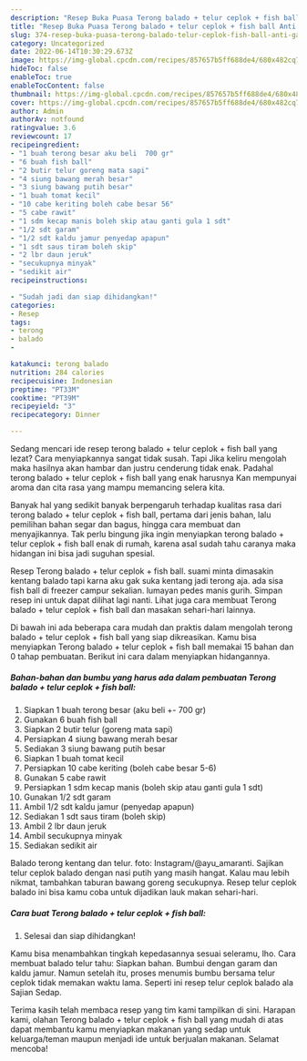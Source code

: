 ```yaml
---
description: "Resep Buka Puasa Terong balado + telur ceplok + fish ball Anti Gagal"
title: "Resep Buka Puasa Terong balado + telur ceplok + fish ball Anti Gagal"
slug: 374-resep-buka-puasa-terong-balado-telur-ceplok-fish-ball-anti-gagal
category: Uncategorized
date: 2022-06-14T10:30:29.673Z
image: https://img-global.cpcdn.com/recipes/857657b5ff688de4/680x482cq70/terong-balado-telur-ceplok-fish-ball-foto-resep-utama.jpg
hideToc: false
enableToc: true
enableTocContent: false
thumbnail: https://img-global.cpcdn.com/recipes/857657b5ff688de4/680x482cq70/terong-balado-telur-ceplok-fish-ball-foto-resep-utama.jpg
cover: https://img-global.cpcdn.com/recipes/857657b5ff688de4/680x482cq70/terong-balado-telur-ceplok-fish-ball-foto-resep-utama.jpg
author: Admin
authorAv: notfound
ratingvalue: 3.6
reviewcount: 17
recipeingredient:
- "1 buah terong besar aku beli  700 gr"
- "6 buah fish ball"
- "2 butir telur goreng mata sapi"
- "4 siung bawang merah besar"
- "3 siung bawang putih besar"
- "1 buah tomat kecil"
- "10 cabe keriting boleh cabe besar 56"
- "5 cabe rawit"
- "1 sdm kecap manis boleh skip atau ganti gula 1 sdt"
- "1/2 sdt garam"
- "1/2 sdt kaldu jamur penyedap apapun"
- "1 sdt saus tiram boleh skip"
- "2 lbr daun jeruk"
- "secukupnya minyak"
- "sedikit air"
recipeinstructions:

- "Sudah jadi dan siap dihidangkan!"
categories:
- Resep
tags:
- terong
- balado
- 

katakunci: terong balado  
nutrition: 284 calories
recipecuisine: Indonesian
preptime: "PT33M"
cooktime: "PT39M"
recipeyield: "3"
recipecategory: Dinner

---
```



Sedang mencari ide resep terong balado + telur ceplok + fish ball yang lezat? Cara menyiapkannya sangat tidak susah. Tapi Jika keliru mengolah maka hasilnya akan hambar dan justru cenderung tidak enak. Padahal terong balado + telur ceplok + fish ball yang enak harusnya Kan mempunyai aroma dan cita rasa yang mampu memancing selera kita.


Banyak hal yang sedikit banyak berpengaruh terhadap kualitas rasa dari terong balado + telur ceplok + fish ball, pertama dari jenis bahan, lalu pemilihan bahan segar dan bagus, hingga cara membuat dan menyajikannya. Tak perlu bingung jika ingin menyiapkan terong balado + telur ceplok + fish ball enak di rumah, karena asal sudah tahu caranya maka hidangan ini bisa jadi suguhan spesial.

Resep Terong balado + telur ceplok + fish ball. suami minta dimasakin kentang balado tapi karna aku gak suka kentang jadi terong aja. ada sisa fish ball di freezer campur sekalian. lumayan pedes manis gurih. Simpan resep ini untuk dapat dilihat lagi nanti. Lihat juga cara membuat Terong balado + telur ceplok + fish ball dan masakan sehari-hari lainnya.


Di bawah ini ada beberapa cara mudah dan praktis dalam mengolah terong balado + telur ceplok + fish ball yang siap dikreasikan. Kamu bisa menyiapkan Terong balado + telur ceplok + fish ball memakai 15 bahan dan 0 tahap pembuatan. Berikut ini cara dalam menyiapkan hidangannya.

<!--inarticleads1-->

##### Bahan-bahan dan bumbu yang harus ada dalam pembuatan Terong balado + telur ceplok + fish ball:

1. Siapkan 1 buah terong besar (aku beli +- 700 gr)
1. Gunakan 6 buah fish ball
1. Siapkan 2 butir telur (goreng mata sapi)
1. Persiapkan 4 siung bawang merah besar
1. Sediakan 3 siung bawang putih besar
1. Siapkan 1 buah tomat kecil
1. Persiapkan 10 cabe keriting (boleh cabe besar 5-6)
1. Gunakan 5 cabe rawit
1. Persiapkan 1 sdm kecap manis (boleh skip atau ganti gula 1 sdt)
1. Gunakan 1/2 sdt garam
1. Ambil 1/2 sdt kaldu jamur (penyedap apapun)
1. Sediakan 1 sdt saus tiram (boleh skip)
1. Ambil 2 lbr daun jeruk
1. Ambil secukupnya minyak
1. Sediakan sedikit air


Balado terong kentang dan telur. foto: Instagram/@ayu_amaranti. Sajikan telur ceplok balado dengan nasi putih yang masih hangat. Kalau mau lebih nikmat, tambahkan taburan bawang goreng secukupnya. Resep telur ceplok balado ini bisa kamu coba untuk dijadikan lauk makan sehari-hari. 

<!--inarticleads2-->

##### Cara buat Terong balado + telur ceplok + fish ball:


1. Selesai dan siap dihidangkan!

Kamu bisa menambahkan tingkah kepedasannya sesuai seleramu, lho. Cara membuat balado telur tahu: Siapkan bahan. Bumbui dengan garam dan kaldu jamur. Namun setelah itu, proses menumis bumbu bersama telur ceplok tidak memakan waktu lama. Seperti ini resep telur ceplok balado ala Sajian Sedap. 

Terima kasih telah membaca resep yang tim kami tampilkan di sini. Harapan kami, olahan Terong balado + telur ceplok + fish ball yang mudah di atas dapat membantu kamu menyiapkan makanan yang sedap untuk keluarga/teman maupun menjadi ide untuk berjualan makanan. Selamat mencoba!
